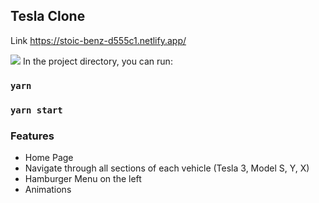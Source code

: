 
## Tesla Clone 

Link https://stoic-benz-d555c1.netlify.app/

<img src="https://i.gyazo.com/c6562790cb59a3cd54c54924bdcbfc83.jpg">
In the project directory, you can run:

### `yarn`

### `yarn start`

### Features
- Home Page
- Navigate through all sections of each vehicle (Tesla 3, Model S, Y, X)
- Hamburger Menu on the left
- Animations
